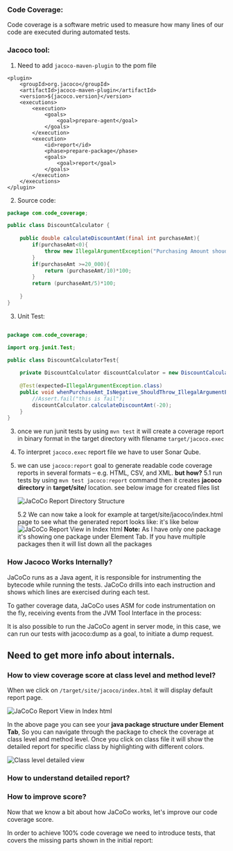 ### Code Coverage:
Code coverage is a software metric used to measure how many lines of our code are executed during automated tests.

### Jacoco tool:

1. Need to add `jacoco-maven-plugin` to the pom file

```
<plugin>
    <groupId>org.jacoco</groupId>
    <artifactId>jacoco-maven-plugin</artifactId>
    <version>${jacoco.version}</version>
    <executions>
        <execution>
            <goals>
                <goal>prepare-agent</goal>
            </goals>
        </execution>
        <execution>
            <id>report</id>
            <phase>prepare-package</phase>
            <goals>
                <goal>report</goal>
            </goals>
        </execution>
    </executions>
</plugin>

```
2. Source code:

``` java
package com.code_coverage;

public class DiscountCalculator {
	
	public double calculateDiscountAmt(final int purchaseAmt){
		if(purchaseAmt<0){
			throw new IllegalArgumentException("Purchasing Amount shoudn't be negative");
		}
		if(purchaseAmt >=20_000){
			return (purchaseAmt/10)*100;
		}
		return (purchaseAmt/5)*100;
		
	}
}
````

3. Unit Test:

``` java

package com.code_coverage;

import org.junit.Test;

public class DiscountCalculatorTest{
	
	private DiscountCalculator discountCalculator = new DiscountCalculator();
	
	@Test(expected=IllegalArgumentException.class)
	public void whenPurchaseAmt_IsNegative_ShouldThrow_IllegalArgumentException(){
		//Assert.fail("this is fail");
		discountCalculator.calculateDiscountAmt(-20);
	}
}

```

3. once we run junit tests by using `mvn test` it will create a coverage report in binary format in the target directory with filename `target/jacoco.exec`

4. To interpret `jacoco.exec` report file we have to user Sonar Qube. 

5. we can use `jacoco:report` goal to generate readable code coverage reports in several formats – e.g. HTML, CSV, and XML. 
   **but how?**
   5.1 run tests by using `mvn test jacoco:report` command then it creates **jacoco directory** in **target/site/** location. see below image for created files list
   
   ![JaCoCo Report Directory Structure](file:///jacoco_report_folder_structure.png)
   

	5.2 We can now take a look for example at target/site/jacoco/index.html page to see what the generated report looks like: it's like below
	![JaCoCo Report View in  Index html](file:///jacoco_report_view_in_index_html.png)
	**Note:** As I have only one package it's showing one package under Element Tab. If you have multiple packages then it will list down all the packages
	


### How Jacoco Works Internally?

JaCoCo runs as a Java agent, it is responsible for instrumenting the bytecode while running the tests. JaCoCo drills into each instruction and shows which lines are exercised during each test.


To gather coverage data, JaCoCo uses ASM for code instrumentation on the fly, receiving events from the JVM Tool Interface in the process:


It is also possible to run the JaCoCo agent in server mode, in this case, we can run our tests with jacoco:dump as a goal, to initiate a dump request.

## Need to get more info about internals.



### How to view coverage score at class level and method level?

When we click on `/target/site/jacoco/index.html` it will display default report page.

![JaCoCo Report View in  Index html](file:///jacoco_report_view_in_index_html.png)

In the above page you can see your **java package structure under Element Tab**, So you can navigate through the package to check the coverage at class level and method level. Once you click on class file it will show the detailed report for specific class by highlighting with different colors.

![Class level detailed view](file:///detailed_view_of_class_report.png)


### How to understand detailed report?





### How to improve score?
Now that we know a bit about how JaCoCo works, let's improve our code coverage score.

In order to achieve 100% code coverage we need to introduce tests, that covers the missing parts shown in the initial report:



